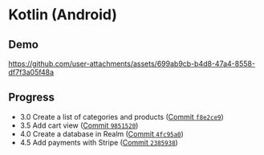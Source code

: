 # Kotlin (Android)

## Demo

https://github.com/user-attachments/assets/699ab9cb-b4d8-47a4-8558-df7f3a05f48a

## Progress

- 3.0 Create a list of categories and products ([Commit `f8e2ce9`](https://github.com/vkazakevich/projektowanie-obiektowe/commit/f8e2ce9090cfad8ba5873fc526cf03a536c78d69))
- 3.5 Add cart view ([Commit `9851520`](https://github.com/vkazakevich/projektowanie-obiektowe/commit/98515205d2f4bf757c5d1dc7cd463eddb9da236b))
- 4.0 Create a database in Realm ([Commit `4fc95a0`](https://github.com/vkazakevich/projektowanie-obiektowe/commit/4fc95a0f84f65d9428ae9905ce1b1f7f962e2a6d))
- 4.5 Add payments with Stripe ([Commit `2385938`](https://github.com/vkazakevich/projektowanie-obiektowe/commit/238593826dc25d7930ead4094c3b83129e816bba))
